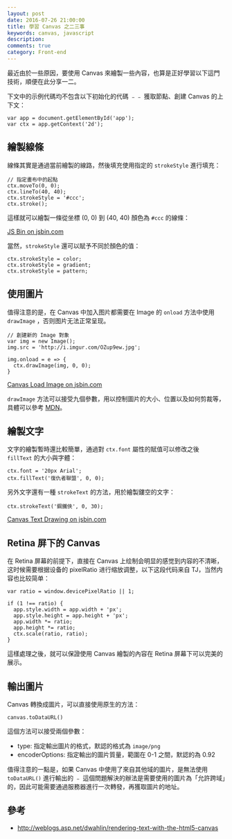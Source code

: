 ```yaml
---
layout: post
date: 2016-07-26 21:00:00
title: 學習 Canvas 之二三事
keywords: canvas, javascript
description:
comments: true
category: Front-end
---
```


最近由於一些原因，要使用 Canvas 來繪製一些內容，也算是正好學習以下這門技術，順便在此分享一二。

下文中的示例代碼均不包含以下初始化的代碼 ﹣﹣ 獲取節點、創建 Canvas 的上下文：

```
var app = document.getElementById('app');
var ctx = app.getContext('2d');
```

## 繪製線條

線條其實是通過當前繪製的線路，然後填充使用指定的 `strokeStyle` 進行填充：

```
// 指定畫布中的起點
ctx.moveTo(0, 0);
ctx.lineTo(40, 40);
ctx.strokeStyle = '#ccc';
ctx.stroke();
```

這樣就可以繪製一條從坐標 (0, 0) 到 (40, 40) 顏色為 `#ccc` 的線條：

<a class="jsbin-embed" href="http://jsbin.com/xecawe/embed?js,output">JS Bin on jsbin.com</a><script src="http://static.jsbin.com/js/embed.min.js?3.38.10"></script>

當然，`strokeStyle` 還可以賦予不同於顏色的值：

```
ctx.strokeStyle = color;
ctx.strokeStyle = gradient;
ctx.strokeStyle = pattern;
```

## 使用圖片

值得注意的是，在 Canvas 中加入图片都需要在 Image 的 `onload` 方法中使用 `drawImage`  ，否则图片无法正常呈现。

```
// 創建新的 Image 對象
var img = new Image();
img.src = 'http://i.imgur.com/OZup9ew.jpg';

img.onload = e => {
  ctx.drawImage(img, 0, 0);
}
```

<a class="jsbin-embed" href="http://jsbin.com/gaxonow/embed?js,output">Canvas Load Image on jsbin.com</a><script src="http://static.jsbin.com/js/embed.min.js?3.38.10"></script>

`drawImage` 方法可以接受九個參數，用以控制圖片的大小、位置以及如何剪裁等，具體可以參考 [MDN](https://developer.mozilla.org/en-US/docs/Web/API/CanvasRenderingContext2D/drawImage)。

## 繪製文字

文字的繪製暫時還比較簡單，通過對 `ctx.font` 屬性的賦值可以修改之後 `fillText` 的大小與字體：

```
ctx.font = '20px Arial';
ctx.fillText('復仇者聯盟', 0, 0);
```

另外文字還有一種 `strokeText` 的方法，用於繪製鏤空的文字：

```
ctx.strokeText('鋼鐵俠', 0, 30);
```

<a class="jsbin-embed" href="http://jsbin.com/zusode/embed?js,output">Canvas Text Drawing on jsbin.com</a><script src="http://static.jsbin.com/js/embed.min.js?3.38.10"></script>

## Retina 屏下的 Canvas

在 Retina 屏幕的前提下，直接在 Canvas 上绘制会明显的感觉到内容的不清晰，这时候需要根据设备的 pixelRatio 进行缩放调整，以下这段代码来自 TJ，当然内容也比较简单：

```
var ratio = window.devicePixelRatio || 1;

if (1 !== ratio) {
  app.style.width = app.width + 'px';
  app.style.height = app.height + 'px';
  app.width *= ratio;
  app.height *= ratio;
  ctx.scale(ratio, ratio);
}
```

這樣處理之後，就可以保證使用 Canvas 繪製的內容在 Retina 屏幕下可以完美的展示。

## 輸出圖片

Canvas 轉換成圖片，可以直接使用原生的方法：

```
canvas.toDataURL()
```

這個方法可以接受兩個參數：

- type: 指定輸出圖片的格式，默認的格式為 `image/png`
- encoderOptions: 指定輸出的圖片質量，範圍在 0-1 之間，默認的為 0.92

值得注意的一點是，如果 Canvas 中使用了來自其他域的圖片，是無法使用 `toDataURL()` 進行輸出的 ﹣ 這個問題解決的辦法是需要使用的圖片為「允許跨域」的，因此可能需要通過服務器進行一次轉發，再獲取圖片的地址。

## 參考

- http://weblogs.asp.net/dwahlin/rendering-text-with-the-html5-canvas
